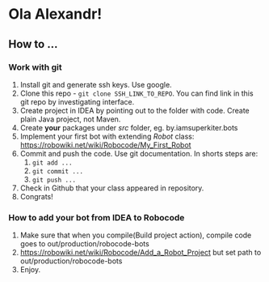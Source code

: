 # Ola Alexandr!

## How to ...

### Work with git

1. Install git and generate ssh keys. Use google.
2. Clone this repo - `git clone SSH_LINK_TO_REPO`. You can find link in this git repo by investigating interface.
3. Create project in IDEA by pointing out to the folder with code. Create plain Java project, not Maven.
4. Create __your__ packages under *src* folder, eg. by.iamsuperkiter.bots 
5. Implement your first bot with extending *Robot* class: https://robowiki.net/wiki/Robocode/My_First_Robot
6. Commit and push the code. Use git documentation. In shorts steps are:
   1. `git add ...`
   2. `git commit ...`
   3. `git push ...`
7. Check in Github that your class appeared in repository.
8. Congrats!

### How to add your bot from IDEA to Robocode

1. Make sure that when you compile(Build project action), compile code goes to out/production/robocode-bots 
2. https://robowiki.net/wiki/Robocode/Add_a_Robot_Project but set path to out/production/robocode-bots
3. Enjoy.




